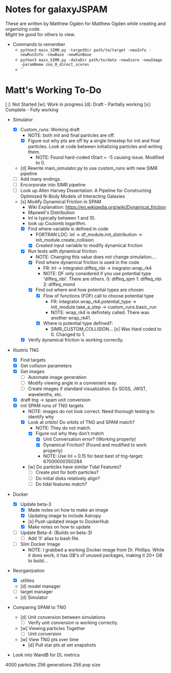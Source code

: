 # Notes for galaxyJSPAM
These are written by Matthew Ogden for Matthew Ogden while creating and organizing code.  
*Might* be good for others to view.
    
- Commands to remember
    - `python3 main_SIMR.py -targetDir path/to/target -newInfo -newRunInfo -newBase -newRunBase` 
    - `python3 main_SIMR.py -dataDir path/to/data -newScore -newImage -paramName zoo_0_direct_scores`
    -  ``

# Matt's Working To-Do
[ ]: Not Started
[w]: Work in progress
[d]: Draft - Partially working
[x]: Complete - Fully working

- Simulator
  - [x] Custom_runs: Working draft 
    - NOTE: both init and final particles are off.
    - [x] Figure out why pts are off by a single timestep for init and final particles.  Look at code between initializing particles and writing them.
      - NOTE: Found hard-coded tStart = -5 causing issue.  Modified to 0.
  - [d] Rewrite main_simulator.py to use custom_runs with new SIMR pipeline
  - [ ] Add many endings.
  - [ ] Encorporate into SIMR pipeline
  - [ ] Look up Allen Harvey Dissertation: A Pipeline for Constructing Optimized N-Body Models of Interacting Galaxies
  - [s] Modify Dynamical Friction in SPAM
      - Wiki Explanation: https://en.wikipedia.org/wiki/Dynamical_friction
      - Maxwell's Distribution
      - lnl is typically between 1 and 10.
      - look up Coulomb logarithm.
    - [x] Find where variable is defined in code
      - FORTRAN LOC: lnl -> df_module.init_distribution -> init_module.create_collision
      - [x] Created input variable to modify dynamical friction
    - [x] Run tests with dynamical friction
        - NOTE: Changing this value does not change simulation....
      - [x] Find where dynamical friction is used in the code
        - FR: lnl -> integrator.diffeq_nbi -> inegrator.wrap_rk4
        - NOTE: DF only considered if you use potential type 'diffeq_nbi'.  There are others.
          0: diffeq_spm
          1: diffeq_nbi
          2: diffeq_mond
      - [x] Find out where and how potential types are chosen
        - [x] Flow of functions (FOF) call to choose potential type
          - FR: integrator.wrap_rk4.potential_type -> init_module.take_a_step -> custom_runs.basic_run
          - NOTE: wrap_rk4 is definitely called.  There was another wrap_rk41.
        - [x] Where is potential type defined?: 
          - SIMR_CUSTOM_COLLISION...
          [x] Was Hard coded to 0.  Changed to 1.
    - [x] Verify dynamical friction is working correctly.

- Illustris TNG
  - [x] Find targets
  - [x] Get collision parameters
  - [x] Get images
    - [ ] Automate image generation
    - [ ] Modify viewing angle in a convenient way.
    - [ ] Create images if standard visualization.  Ex SDSS, JWST, wavelenths, etc. 
  - [x] draft tng -> spam unit conversion
  - [x] init SPAM runs of TNG targets
    - NOTE: images do not look correct. Need thorough testing to identify why
    - [x] Look at orbits!  Do orbits of TNG and SPAM match?
      - NOTE: They do not match.
      - [x] Figure out why they don't match
        - [x] Unit Conversation error?  (Working properly)
        - [x] Dynamical Friction? (Found and modified to work properly)
        - NOTE: Use lnl = 0.15 for best best of tng-target: 67000000350284
    - [w] Do particles have similar Tidal Features?
      - [ ] Create plot for both particles?
      - [ ] Do initial disks relatively align?
      - [ ] Do tidal features match? 

- Docker
  - [x] Update beta-3
    - [x] Made notes on how to make an image
    - [x] Updating image to include Astropy
    - [s] Push updated image to DockerHub
    - [x] Make notes on how to update
  - [ ] Update Beta-4: (Builds on beta-3)
    - [ ] Add 'll' alias to bash file.
  - [ ] Slim Docker Image
    - NOTE:  I grabbed a working Docker image from Dr. Phillips.  While it does work, it has GB's of unused packages, making it 20+ GB to build... 

- Reorganization
  - [x] utilites
  - [d] model manager
  - [ ] target manager
  - [d] Simulator

- Comparing SPAM to TNG
  - [d] Unit conversion between simulations
    - [ ] Verify unit conversion is working correctly.  
  - [w] Viewing particles Together
    - [ ] Unit conversion
  - [w] View TNG pts over time
    - [d] Pull star pts at set snapshots

- Look into WandB for DL metrics




4000 particles
256 generations
256 pop size
